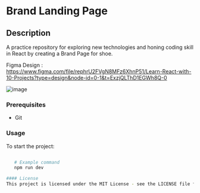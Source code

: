 # Brand Landing Page

## Description
A practice repository for exploring new technologies and honing coding skill in React by creating a Brand Page for shoe.

Figma Design : https://www.figma.com/file/rephrU2FVgN8MFz6XhnP51/Learn-React-with-10-Projects?type=design&node-id=0-1&t=ExzjQLThD1EGWh8Q-0

![image](https://github.com/user-attachments/assets/7877e9b0-0a8b-4f51-9a3c-77455f7322b6)


### Prerequisites
- Git



### Usage
   To start the project:
   ```bash

      # Example command
      npm run dev

#### License
This project is licensed under the MIT License - see the LICENSE file for details
